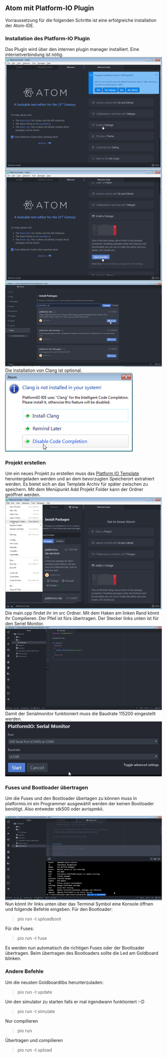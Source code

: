 ## Atom mit Platform-IO Plugin

Vorraussetzung für die folgenden Schritte ist eine erfolgreiche installation der Atom-IDE.

### Installation des Platform-IO Plugin
Das Plugin wird über den internen plugin manager installiert. Eine internetverbindung ist nötig.
![](images/platformio/install_1.png)
![](images/platformio/install_2.png)
![](images/platformio/install_3.png)
Die installation von Clang ist optional.
![](images/platformio/install_4.png)


### Projekt erstellen

Um ein neues Projekt zu erstellen muss das [Platform IO Template](https://github.com/teeheee/goldboard4/raw/master/goldboard4-AtomPio-template.zip) heruntergeladen werden und an dem bevorzugten Speicherort extrahiert werden. Es bietet sich an das Template Archiv für später zwischen zu speichern.
Mit dem Menüpunkt Add Projekt Folder kann der Ordner geöffnet werden.
![](images/platformio/usage_1.png)
Die main.cpp findet ihr im src Ordner. Mit dem Haken am linken Rand könnt ihr Compilieren. Der Pfeil ist fürs übertragen. Der Stecker links unten ist für den Seriel Monitor.
![](images/platformio/usage_2.png)
Damit der Serialmonitor funktioniert muss die Baudrate 115200 eingestellt werden.
![](images/platformio/usage_3.png)

### Fuses und Bootloader übertragen

Um die Fuses und den Bootloader übertagen zu können muss in platformio.ini ein Programmer ausgewählt werden der keinen Bootloader benötigt.
Also entweder stk500 oder avrispmkii.

![](images/platformio/bootloader_fuses_3.png)
Nun könnt ihr links unten über das Terminal Symbol eine Konsole öffnen und folgende Befehle eingeben.
Für den Bootloader:

> pio run -t uploadboot

Für die Fuses:

> pio run -t fuse

Es werden nun automatisch die richtigen Fuses oder der Bootloader übertragen.
Beim übertragen des Bootloaders sollte die Led am Goldboard blinken.


### Andere Befehle

Um die neusten Goldboardlibs herunterzuladen:
> pio run -t update

Um den simulator zu starten falls er mal irgendwann funktioniert :-D
> pio run -t simulate

Nur compilieren
> pio run

Übertragen und compilieren
> pio run -t upload
